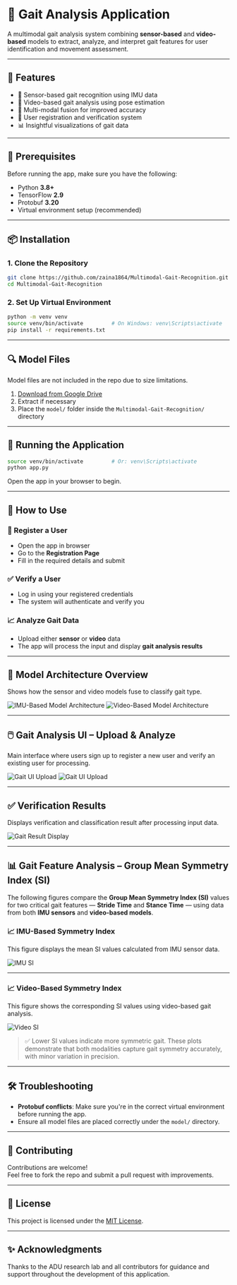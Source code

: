 # 🦿 Gait Analysis Application

A multimodal gait analysis system combining **sensor-based** and **video-based** models to extract, analyze, and interpret gait features for user identification and movement assessment.

---

## 🚀 Features

- 📱 Sensor-based gait recognition using IMU data  
- 🎥 Video-based gait analysis using pose estimation  
- 🔗 Multi-modal fusion for improved accuracy  
- 👤 User registration and verification system  
- 📊 Insightful visualizations of gait data

---

## 🧱 Prerequisites

Before running the app, make sure you have the following:

- Python **3.8+**
- TensorFlow **2.9**
- Protobuf **3.20**
- Virtual environment setup (recommended)

---

## 📦 Installation

### 1. Clone the Repository

```bash
git clone https://github.com/zaina1864/Multimodal-Gait-Recognition.git
cd Multimodal-Gait-Recognition
```

### 2. Set Up Virtual Environment

```bash
python -m venv venv
source venv/bin/activate         # On Windows: venv\Scripts\activate
pip install -r requirements.txt
```

---

## 🔍 Model Files

Model files are not included in the repo due to size limitations.

1. [Download from Google Drive](https://drive.google.com/drive/folders/1xjIoS_BFGaal67BSdMveRRKEc5V1wOQe?usp=sharing)  
2. Extract if necessary  
3. Place the `model/` folder inside the `Multimodal-Gait-Recognition/` directory

---

## 🧪 Running the Application

```bash
source venv/bin/activate         # Or: venv\Scripts\activate
python app.py
```

Open the app in your browser to begin.

---

## 🧰 How to Use

### 👤 Register a User
- Open the app in browser
- Go to the **Registration Page**
- Fill in the required details and submit

### ✅ Verify a User
- Log in using your registered credentials
- The system will authenticate and verify you

### 📈 Analyze Gait Data
- Upload either **sensor** or **video** data
- The app will process the input and display **gait analysis results**

---



## 🧠 Model Architecture Overview
Shows how the sensor and video models fuse to classify gait type.

![IMU-Based Model Architecture](model_arch.png)
![Video-Based Model Architecture](model1.png)

---

## 🖱️ Gait Analysis UI – Upload & Analyze
Main interface where users sign up to register a new user and verify an existing user for processing.

![Gait UI Upload](home.png)
![Gait UI Upload](register2.png)

---

## ✅ Verification Results
Displays verification and classification result after processing input data.

![Gait Result Display](results2.png)

---

## 📊 Gait Feature Analysis – Group Mean Symmetry Index (SI)

The following figures compare the **Group Mean Symmetry Index (SI)** values for two critical gait features — **Stride Time** and **Stance Time** — using data from both **IMU sensors** and **video-based models**.

### 📈 IMU-Based Symmetry Index
This figure displays the mean SI values calculated from IMU sensor data.

![IMU SI](group_mean_IMU.png)

---

### 📈 Video-Based Symmetry Index
This figure shows the corresponding SI values using video-based gait analysis.

![Video SI](group_mean_video.png)

> ✅ Lower SI values indicate more symmetric gait. These plots demonstrate that both modalities capture gait symmetry accurately, with minor variation in precision.

---


## 🛠️ Troubleshooting

- **Protobuf conflicts**: Make sure you're in the correct virtual environment before running the app.
- Ensure all model files are placed correctly under the `model/` directory.

---

## 🤝 Contributing

Contributions are welcome!  
Feel free to fork the repo and submit a pull request with improvements.

---

## 📄 License

This project is licensed under the [MIT License](LICENSE).

---

## ✨ Acknowledgments

Thanks to the ADU research lab and all contributors for guidance and support throughout the development of this application.
